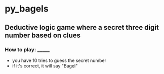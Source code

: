 # py_bagels
## Deductive logic game where a secret three digit number based on clues
### How to play: _____
- you have 10 tries to guess the secret number
- if it's correct, it will say "Bagel"